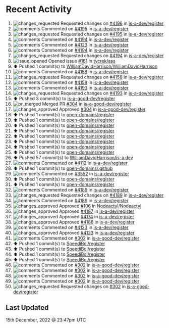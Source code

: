 # Recent Activity

<!--RECENT_ACTIVITY:start-->
1. ![changes_requested](https://cdn.jsdelivr.net/gh/Readme-Workflows/Readme-Icons@main/icons/octicons/RequestedChanges.svg) Requested changes on [#4196](https://github.com/is-a-dev/register/pull/4196#pullrequestreview-1220024936) in [is-a-dev/register](https://github.com/is-a-dev/register)
2. ![comments](https://cdn.jsdelivr.net/gh/Readme-Workflows/Readme-Icons@main/icons/octicons/Comment.svg) Commented on [#4195](https://github.com/is-a-dev/register/pull/4195#discussion_r1050188893) in [is-a-dev/register](https://github.com/is-a-dev/register)
3. ![changes_requested](https://cdn.jsdelivr.net/gh/Readme-Workflows/Readme-Icons@main/icons/octicons/RequestedChanges.svg) Requested changes on [#4195](https://github.com/is-a-dev/register/pull/4195#pullrequestreview-1220024031) in [is-a-dev/register](https://github.com/is-a-dev/register)
4. ![comments](https://cdn.jsdelivr.net/gh/Readme-Workflows/Readme-Icons@main/icons/octicons/Comment.svg) Commented on [#4194](https://github.com/is-a-dev/register/pull/4194#discussion_r1050188666) in [is-a-dev/register](https://github.com/is-a-dev/register)
5. ![comments](https://cdn.jsdelivr.net/gh/Readme-Workflows/Readme-Icons@main/icons/octicons/Comment.svg) Commented on [#4123](https://github.com/is-a-dev/register/pull/4123#issuecomment-1353778562) in [is-a-dev/register](https://github.com/is-a-dev/register)
6. ![comments](https://cdn.jsdelivr.net/gh/Readme-Workflows/Readme-Icons@main/icons/octicons/Comment.svg) Commented on [#4194](https://github.com/is-a-dev/register/pull/4194#discussion_r1049271941) in [is-a-dev/register](https://github.com/is-a-dev/register)
7. ![changes_requested](https://cdn.jsdelivr.net/gh/Readme-Workflows/Readme-Icons@main/icons/octicons/RequestedChanges.svg) Requested changes on [#4194](https://github.com/is-a-dev/register/pull/4194#pullrequestreview-1218666753) in [is-a-dev/register](https://github.com/is-a-dev/register)
8. ![issue_opened](https://cdn.jsdelivr.net/gh/Readme-Workflows/Readme-Icons@main/icons/octicons/IssueOpened.svg) Opened issue [#181](https://github.com/tycrek/ass/issues/181) in [tycrek/ass](https://github.com/tycrek/ass)
9. ⬆️ Pushed 1 commit(s) to [WilliamDavidHarrison/WilliamDavidHarrison](https://github.com/WilliamDavidHarrison/WilliamDavidHarrison)
10. ![comments](https://cdn.jsdelivr.net/gh/Readme-Workflows/Readme-Icons@main/icons/octicons/Comment.svg) Commented on [#4158](https://github.com/is-a-dev/register/pull/4158#issuecomment-1352510560) in [is-a-dev/register](https://github.com/is-a-dev/register)
11. ![changes_requested](https://cdn.jsdelivr.net/gh/Readme-Workflows/Readme-Icons@main/icons/octicons/RequestedChanges.svg) Requested changes on [#4158](https://github.com/is-a-dev/register/pull/4158#pullrequestreview-1218537267) in [is-a-dev/register](https://github.com/is-a-dev/register)
12. ![comments](https://cdn.jsdelivr.net/gh/Readme-Workflows/Readme-Icons@main/icons/octicons/Comment.svg) Commented on [#4158](https://github.com/is-a-dev/register/pull/4158#discussion_r1049180428) in [is-a-dev/register](https://github.com/is-a-dev/register)
13. ![comments](https://cdn.jsdelivr.net/gh/Readme-Workflows/Readme-Icons@main/icons/octicons/Comment.svg) Commented on [#4193](https://github.com/is-a-dev/register/pull/4193#discussion_r1049179251) in [is-a-dev/register](https://github.com/is-a-dev/register)
14. ![changes_requested](https://cdn.jsdelivr.net/gh/Readme-Workflows/Readme-Icons@main/icons/octicons/RequestedChanges.svg) Requested changes on [#4193](https://github.com/is-a-dev/register/pull/4193#pullrequestreview-1218535807) in [is-a-dev/register](https://github.com/is-a-dev/register)
15. ⬆️ Pushed 3 commit(s) to [is-a-good-dev/register](https://github.com/is-a-good-dev/register)
16. ![pr_merged](https://cdn.jsdelivr.net/gh/Readme-Workflows/Readme-Icons@main/icons/octicons/PullRequestMerged.svg) Merged PR [#304](https://github.com/is-a-good-dev/register/pull/304) in [is-a-good-dev/register](https://github.com/is-a-good-dev/register)
17. ![changes_approved](https://cdn.jsdelivr.net/gh/Readme-Workflows/Readme-Icons@main/icons/octicons/ApprovedChanges.svg) Approved [#304](https://github.com/is-a-good-dev/register/pull/304#pullrequestreview-1218451176) in [is-a-good-dev/register](https://github.com/is-a-good-dev/register)
18. ⬆️ Pushed 1 commit(s) to [open-domains/register](https://github.com/open-domains/register)
19. ⬆️ Pushed 1 commit(s) to [open-domains/register](https://github.com/open-domains/register)
20. ⬆️ Pushed 1 commit(s) to [open-domains/register](https://github.com/open-domains/register)
21. ⬆️ Pushed 1 commit(s) to [open-domains/register](https://github.com/open-domains/register)
22. ⬆️ Pushed 1 commit(s) to [open-domains/register](https://github.com/open-domains/register)
23. ⬆️ Pushed 1 commit(s) to [open-domains/register](https://github.com/open-domains/register)
24. ⬆️ Pushed 1 commit(s) to [open-domains/register](https://github.com/open-domains/register)
25. ⬆️ Pushed 1 commit(s) to [open-domains/register](https://github.com/open-domains/register)
26. ⬆️ Pushed 57 commit(s) to [WilliamDavidHarrison/is-a.dev](https://github.com/WilliamDavidHarrison/is-a.dev)
27. ![comments](https://cdn.jsdelivr.net/gh/Readme-Workflows/Readme-Icons@main/icons/octicons/Comment.svg) Commented on [#4112](https://github.com/is-a-dev/register/pull/4112#issuecomment-1352323198) in [is-a-dev/register](https://github.com/is-a-dev/register)
28. ⬆️ Pushed 1 commit(s) to [open-domains/.github](https://github.com/open-domains/.github)
29. ![comments](https://cdn.jsdelivr.net/gh/Readme-Workflows/Readme-Icons@main/icons/octicons/Comment.svg) Commented on [#3552](https://github.com/is-a-dev/register/pull/3552#issuecomment-1352282562) in [is-a-dev/register](https://github.com/is-a-dev/register)
30. ⬆️ Pushed 1 commit(s) to [open-domains/register](https://github.com/open-domains/register)
31. ⬆️ Pushed 1 commit(s) to [open-domains/register](https://github.com/open-domains/register)
32. ![comments](https://cdn.jsdelivr.net/gh/Readme-Workflows/Readme-Icons@main/icons/octicons/Comment.svg) Commented on [#4189](https://github.com/is-a-dev/register/pull/4189#discussion_r1048038949) in [is-a-dev/register](https://github.com/is-a-dev/register)
33. ![changes_requested](https://cdn.jsdelivr.net/gh/Readme-Workflows/Readme-Icons@main/icons/octicons/RequestedChanges.svg) Requested changes on [#4189](https://github.com/is-a-dev/register/pull/4189#pullrequestreview-1216820125) in [is-a-dev/register](https://github.com/is-a-dev/register)
34. ![comments](https://cdn.jsdelivr.net/gh/Readme-Workflows/Readme-Icons@main/icons/octicons/Comment.svg) Commented on [#4189](https://github.com/is-a-dev/register/pull/4189#discussion_r1048039003) in [is-a-dev/register](https://github.com/is-a-dev/register)
35. ![changes_approved](https://cdn.jsdelivr.net/gh/Readme-Workflows/Readme-Icons@main/icons/octicons/ApprovedChanges.svg) Approved [#106](https://github.com/Nodeactyl/Nodeactyl/pull/106#pullrequestreview-1216803875) in [Nodeactyl/Nodeactyl](https://github.com/Nodeactyl/Nodeactyl)
36. ![changes_approved](https://cdn.jsdelivr.net/gh/Readme-Workflows/Readme-Icons@main/icons/octicons/ApprovedChanges.svg) Approved [#4187](https://github.com/is-a-dev/register/pull/4187#pullrequestreview-1216619261) in [is-a-dev/register](https://github.com/is-a-dev/register)
37. ![changes_approved](https://cdn.jsdelivr.net/gh/Readme-Workflows/Readme-Icons@main/icons/octicons/ApprovedChanges.svg) Approved [#4174](https://github.com/is-a-dev/register/pull/4174#pullrequestreview-1216619045) in [is-a-dev/register](https://github.com/is-a-dev/register)
38. ![changes_approved](https://cdn.jsdelivr.net/gh/Readme-Workflows/Readme-Icons@main/icons/octicons/ApprovedChanges.svg) Approved [#4188](https://github.com/is-a-dev/register/pull/4188#pullrequestreview-1216618511) in [is-a-dev/register](https://github.com/is-a-dev/register)
39. ![comments](https://cdn.jsdelivr.net/gh/Readme-Workflows/Readme-Icons@main/icons/octicons/Comment.svg) Commented on [#4123](https://github.com/is-a-dev/register/pull/4123#issuecomment-1348245145) in [is-a-dev/register](https://github.com/is-a-dev/register)
40. ![changes_approved](https://cdn.jsdelivr.net/gh/Readme-Workflows/Readme-Icons@main/icons/octicons/ApprovedChanges.svg) Approved [#4123](https://github.com/is-a-dev/register/pull/4123#pullrequestreview-1214899918) in [is-a-dev/register](https://github.com/is-a-dev/register)
41. ![comments](https://cdn.jsdelivr.net/gh/Readme-Workflows/Readme-Icons@main/icons/octicons/Comment.svg) Commented on [#302](https://github.com/is-a-good-dev/register/pull/302#issuecomment-1347903536) in [is-a-good-dev/register](https://github.com/is-a-good-dev/register)
42. ⬆️ Pushed 1 commit(s) to [SpeediBoi/register](https://github.com/SpeediBoi/register)
43. ⬆️ Pushed 1 commit(s) to [SpeediBoi/register](https://github.com/SpeediBoi/register)
44. ⬆️ Pushed 1 commit(s) to [SpeediBoi/register](https://github.com/SpeediBoi/register)
45. ⬆️ Pushed 1 commit(s) to [SpeediBoi/register](https://github.com/SpeediBoi/register)
46. ![comments](https://cdn.jsdelivr.net/gh/Readme-Workflows/Readme-Icons@main/icons/octicons/Comment.svg) Commented on [#302](https://github.com/is-a-good-dev/register/pull/302#discussion_r1046777653) in [is-a-good-dev/register](https://github.com/is-a-good-dev/register)
47. ![comments](https://cdn.jsdelivr.net/gh/Readme-Workflows/Readme-Icons@main/icons/octicons/Comment.svg) Commented on [#302](https://github.com/is-a-good-dev/register/pull/302#discussion_r1046777575) in [is-a-good-dev/register](https://github.com/is-a-good-dev/register)
48. ![comments](https://cdn.jsdelivr.net/gh/Readme-Workflows/Readme-Icons@main/icons/octicons/Comment.svg) Commented on [#302](https://github.com/is-a-good-dev/register/pull/302#discussion_r1046776433) in [is-a-good-dev/register](https://github.com/is-a-good-dev/register)
49. ![comments](https://cdn.jsdelivr.net/gh/Readme-Workflows/Readme-Icons@main/icons/octicons/Comment.svg) Commented on [#302](https://github.com/is-a-good-dev/register/pull/302#discussion_r1046777330) in [is-a-good-dev/register](https://github.com/is-a-good-dev/register)
50. ![changes_requested](https://cdn.jsdelivr.net/gh/Readme-Workflows/Readme-Icons@main/icons/octicons/RequestedChanges.svg) Requested changes on [#302](https://github.com/is-a-good-dev/register/pull/302#pullrequestreview-1214892544) in [is-a-good-dev/register](https://github.com/is-a-good-dev/register)
<!--RECENT_ACTIVITY:end-->

## Last Updated
<!--RECENT_ACTIVITY:last_update-->
15th December, 2022 @ 23:47pm UTC
<!--RECENT_ACTIVITY:last_update_end-->
